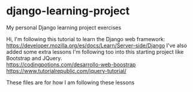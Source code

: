 # django-learning-project
My personal Django learning project exercises

Hi, I'm following this tutorial to learn the Django web framework: https://developer.mozilla.org/es/docs/Learn/Server-side/Django
I've also added some extra lessons I'm following too into this starting project like Bootstrap and JQuery.
<br/>https://codingpotions.com/desarrollo-web-boostrap
<br/>https://www.tutorialrepublic.com/jquery-tutorial/

These files are for how I am following these lessons
